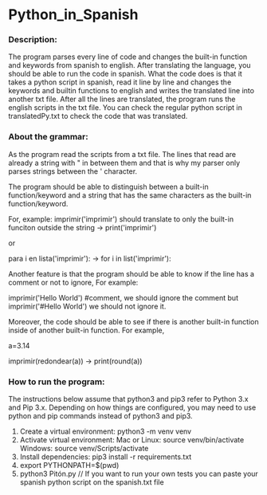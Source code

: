 # Python_in_Spanish
### Description:
The program parses every line of code and changes the built-in function and keywords from spanish to english. After translating the language, you should be able to run the code in spanish. What the code does is that it takes a python script in spanish, read it line by line and changes the keywords and builtin functions to english and writes the translated line into another txt file. After all the lines are translated, the program runs the english scripts in the txt file. You can check the regular python script in translatedPy.txt to check the code that was translated.
### About the grammar:
As the program read the scripts from a txt file. The lines that read are already a string with " in between them and that is why my parser only parses strings between the ' character.


The program should be able to distinguish between a built-in function/keyword and a string that has the same characters as the built-in function/keyword.

For, example: imprimir('imprimir') should translate to only the built-in funciton outside the string -> print('imprimir')


 or 
 
 
 para i en lista('imprimir'): -> for i in list('imprimir'):
 
 
 Another feature is that the program should be able to know if the line has a comment or not to ignore, For example:
 
 
 imprimir('Hello World') #comment, we should ignore the comment but imprimir('#Hello World') we should not ignore it.
 
 
 Moreover, the code should be able to see if there is another built-in function inside of another built-in function. For example,
 
 
 a=3.14
 
 
 imprimir(redondear(a)) -> print(round(a))
 
### How to run the program:
The instructions below assume that python3 and pip3 refer to Python 3.x and Pip 3.x. Depending on how things are configured, you may need to use python and pip commands instead of python3 and pip3.
1. Create a virtual environment: python3 -m venv venv
2. Activate virtual environment:
    Mac or Linux: source venv/bin/activate
    Windows: source venv/Scripts/activate
3. Install dependencies: pip3 install -r requirements.txt
4. export PYTHONPATH=$(pwd)
5. python3 Pitón.py 
// If you want to run your own tests you can paste your spanish python script on the spanish.txt file
